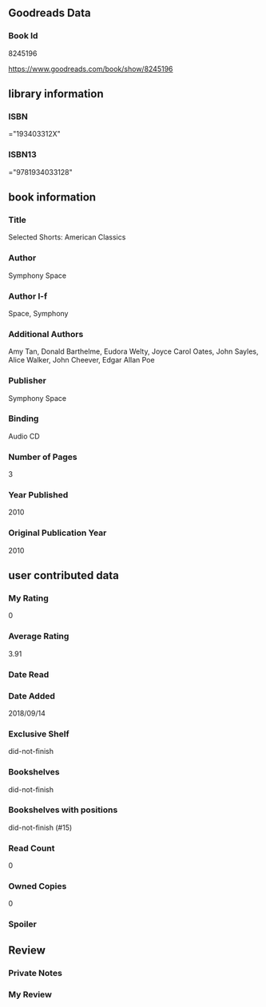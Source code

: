 <!-- This template shows how to bulk convert all columns of data into one markdown file -->
<!-- caveat: KeyError if there's a mismatch. Empty values output nothing -->

## Goodreads Data

### Book Id 

8245196

https://www.goodreads.com/book/show/8245196

## library information

### ISBN 
="193403312X"

### ISBN13 
="9781934033128"

## book information

### Title
Selected Shorts: American Classics

### Author 
Symphony Space

### Author l-f 
Space, Symphony

### Additional Authors
Amy Tan, Donald Barthelme, Eudora Welty, Joyce Carol Oates, John Sayles, Alice Walker, John Cheever, Edgar Allan Poe

### Publisher 
Symphony Space

### Binding
Audio CD

### Number of Pages
3

### Year Published
2010

### Original Publication Year 
2010

## user contributed data

### My Rating
0

### Average Rating
3.91

### Date Read


### Date Added
2018/09/14

### Exclusive Shelf
did-not-finish

### Bookshelves
did-not-finish

### Bookshelves with positions
did-not-finish (#15)

### Read Count
0

### Owned Copies
0

### Spoiler 


## Review

### Private Notes


### My Review

